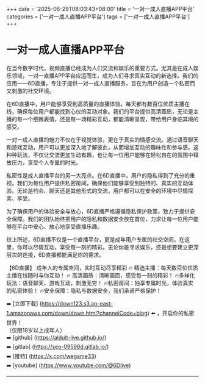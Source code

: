 +++
date = '2025-06-29T08:03:43+08:00'
title = '一对一成人直播APP平台'
categories = ['一对一成人直播APP平台']
tags = ['一对一成人直播APP平台']
+++

# 一对一成人直播APP平台

在当今数字时代，视频直播已经成为人们交流和娱乐的重要方式。尤其是在成人娱乐领域，一对一直播APP平台应运而生，成为人们寻求真实互动的新选择。我们的应用——6D直播，专注于提供一对一成人直播服务，旨在为用户创造一个私密而又刺激的社交环境。

在6D直播中，用户能够享受到高质量的直播体验。每天都有数百位优质主播在线，确保每位用户都能找到心仪的互动对象。我们的平台提供高清画质，无论是主播的每一个细微表情，还是每一场精彩互动，都能清晰呈现，带给用户身临其境的感受。

一对一成人直播的魅力不仅在于视觉体验，更在于真实的情感交流。通过语音聊天和游戏互动，用户可以更加深入地了解彼此，从而增加互动的趣味性和参与感。这种种玩法，不仅让交流更加生动有趣，也让每一位用户能够在轻松自在的氛围中释放压力，享受个人专属的时光。

私密性是成人直播平台的另一大亮点。在6D直播中，用户的隐私得到了充分的重视。我们为每位用户提供私密房间，确保他们能够享受到独特的、真实的互动体验。无论是约会、聊天还是其他形式的交流，用户都可以在安全的环境中尽情探索、享受。

为了确保用户的体验安全与放心，6D直播严格遵循隐私保护政策，致力于提供安全保障。我们的团队始终把用户的隐私和数据安全放在首位，力求让每一位用户能够在平台中安心、放心地享受直播乐趣。

综上所述，6D直播不仅是一个直播平台，更是成年用户专属的社交空间。在这里，你可以尽情互动，享受每一刻的精彩。无论你是寻求娱乐，还是想要建立更深层次的连接，6D直播都能满足你的需求。

【6D直播】
成年人的专属空间，实时互动尽享精彩
🔥 精选主播：每天数百位优质主播在线随时与你互动！
🔥 高清画质：清晰画面，感受每一刻的精彩！
🔥多样化玩法：语音聊天、游戏互动，刺激无穷！
🔥私密房间：独享专属时光，体验真实的私密体验！
🔥安全保障：隐私与数据安全，我们承诺严格保护！

➡️ [立即下载] (https://down123.s3.ap-east-1.amazonaws.com/down/down.html?channelCode=blog) ⬅️ ，开启你的私密世界！  
（仅限18岁以上成年人）  
➡️ [github] (https://aldult-live.github.io/)  
➡️ [gitlab] (https://seo-09598d.gitlab.io/)  
➡️ [推特] (https://x.com/wegame33)  
➡️ [youtube] (https://www.youtube.com/@6Dlive)  

---

